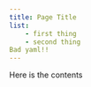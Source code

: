 ```yaml
---
title: Page Title
list:
    - first thing
    - second thing
Bad yaml!!
---
```

Here is the contents
